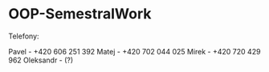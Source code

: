 # OOP-SemestralWork

Telefony:

Pavel - +420 606 251 392
Matej - +420 702 044 025 
Mirek - +420 720 429 962
Oleksandr - (?)
